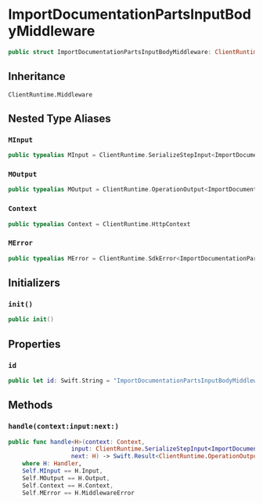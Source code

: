 # ImportDocumentationPartsInputBodyMiddleware

``` swift
public struct ImportDocumentationPartsInputBodyMiddleware: ClientRuntime.Middleware 
```

## Inheritance

`ClientRuntime.Middleware`

## Nested Type Aliases

### `MInput`

``` swift
public typealias MInput = ClientRuntime.SerializeStepInput<ImportDocumentationPartsInput>
```

### `MOutput`

``` swift
public typealias MOutput = ClientRuntime.OperationOutput<ImportDocumentationPartsOutputResponse>
```

### `Context`

``` swift
public typealias Context = ClientRuntime.HttpContext
```

### `MError`

``` swift
public typealias MError = ClientRuntime.SdkError<ImportDocumentationPartsOutputError>
```

## Initializers

### `init()`

``` swift
public init() 
```

## Properties

### `id`

``` swift
public let id: Swift.String = "ImportDocumentationPartsInputBodyMiddleware"
```

## Methods

### `handle(context:input:next:)`

``` swift
public func handle<H>(context: Context,
                  input: ClientRuntime.SerializeStepInput<ImportDocumentationPartsInput>,
                  next: H) -> Swift.Result<ClientRuntime.OperationOutput<ImportDocumentationPartsOutputResponse>, MError>
    where H: Handler,
    Self.MInput == H.Input,
    Self.MOutput == H.Output,
    Self.Context == H.Context,
    Self.MError == H.MiddlewareError
```
